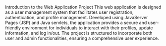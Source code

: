 Introduction to the Web Application Project
This web application is designed as a user management system that facilitates user registration, authentication, and profile management. Developed using JavaServer Pages (JSP) and Java servlets, the application provides a secure and user-friendly environment for individuals to interact with their profiles, update information, and log in/out. The project is structured to incorporate both user and admin functionalities, ensuring a comprehensive user experience.
